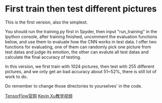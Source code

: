 # First train then test different pictures
This is the first version, also the simplest.

You should run the training.py first in Spyder, then input "run_training" in the Ipython console, after training finished, 
uncomment the evaluation functions below, and use them to evaluate how the CNN works in test data. I offer two functions for
evaluating, one of them can randomly pick one picture from test datas and judge its emotion, the other can evalute all test 
datas and calculate the final accuracy of testing.

In this version, we first train with 1024 pictures, then test with 255 different pictures, and we only get an bad accuracy 
about 51~52%, there is still lot of work to do.

Do remember to change those directories to yourselves' in the code.

[TensorFlow官网](http://www.tensorflow.org)
[Kevin Xu教学视频](https://www.youtube.com/watch?v=xWiEX6GMYUo&index=4&list=PLnUknG7KBFzqMSDZC1mnYMN0zMoRaH68r)
